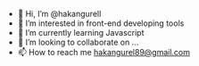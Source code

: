 - 👋 Hi, I’m @hakangurell
- 👀 I’m interested in front-end developing tools
- 🌱 I’m currently learning Javascript
- 💞️ I’m looking to collaborate on ...
- 📫 How to reach me hakangurel89@gmail.com

<!---
hakangurell/hakangurell is a ✨ special ✨ repository because its `README.md` (this file) appears on your GitHub profile.
You can click the Preview link to take a look at your changes.
--->
